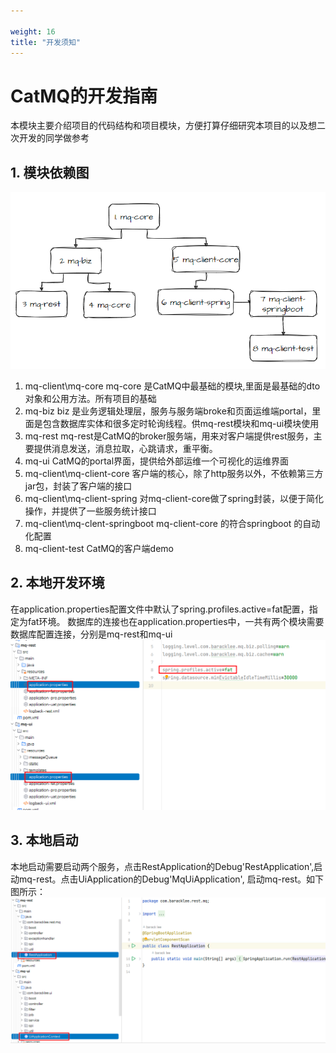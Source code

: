 ```yaml
---

weight: 16
title: "开发须知"
---
```



# CatMQ的开发指南
本模块主要介绍项目的代码结构和项目模块，方便打算仔细研究本项目的以及想二次开发的同学做参考

## 1. 模块依赖图
![img.png](img.png)

1. mq-client\mq-core
   mq-core 是CatMQ中最基础的模块,里面是最基础的dto对象和公用方法。所有项目的基础
2. mq-biz
   biz 是业务逻辑处理层，服务与服务端broke和页面运维端portal，里面是包含数据库实体和很多定时轮询线程。供mq-rest模块和mq-ui模块使用
3. mq-rest
   mq-rest是CatMQ的broker服务端，用来对客户端提供rest服务，主要提供消息发送，消息拉取，心跳请求，重平衡。
4. mq-ui
   CatMQ的portal界面，提供给外部运维一个可视化的运维界面
5. mq-client\mq-client-core
   客户端的核心，除了http服务以外，不依赖第三方jar包，封装了客户端的接口
6. mq-client\mq-client-spring
   对mq-client-core做了spring封装，以便于简化操作，并提供了一些服务统计接口
7. mq-client\mq-clent-springboot
   mq-client-core 的符合springboot 的自动化配置
8. mq-client-test
   CatMQ的客户端demo

## 2. 本地开发环境
在application.properties配置文件中默认了spring.profiles.active=fat配置，指定为fat环境。
数据库的连接也在application.properties中，一共有两个模块需要数据库配置连接，分别是mq-rest和mq-ui
![img_1.png](img_1.png)

## 3. 本地启动
本地启动需要启动两个服务，点击RestApplication的Debug'RestApplication',启动mq-rest。点击UiApplication的Debug'MqUiApplication',
启动mq-rest。如下图所示：
![img_2.png](img_2.png)




